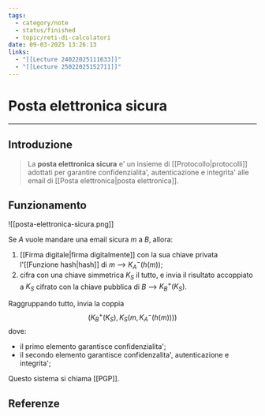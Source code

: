 ```yaml
---
tags:
  - category/note
  - status/finished
  - topic/reti-di-calcolatori
date: 09-03-2025 13:26:13
links:
  - "[[Lecture 24022025111633]]"
  - "[[Lecture 25022025152711]]"
---
```

# Posta elettronica sicura
---
## Introduzione
> La **posta elettronica sicura** e' un insieme di [[Protocollo|protocolli]] adottati per garantire confidenzialita', autenticazione e integrita' alle email di [[Posta elettronica|posta elettronica]].

## Funzionamento
![[posta-elettronica-sicura.png]]

Se $A$ vuole mandare una email sicura $m$ a $B$, allora:
1. [[Firma digitale|firma digitalmente]] con la sua chiave privata l'[[Funzione hash|hash]] di $m$ --> $K_{A}^{-}(h(m))$;
2. cifra con una chiave simmetrica $K_{S}$ il tutto, e invia il risultato accoppiato a $K_{S}$ cifrato con la chiave pubblica di $B$ --> $K_{B}^{+}(K_{S})$.

Raggruppando tutto, invia la coppia
$$(K_{B}^{+}(K_{S}), K_{S}(m, K_{A}^{-}(h(m))))$$
dove:
- il primo elemento garantisce confidenzialita';
- il secondo elemento garantisce confidenzalita', autenticazione e integrita';

Questo sistema si chiama [[PGP]].

## Referenze